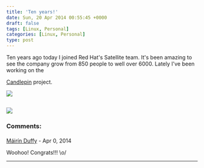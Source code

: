 ```yaml
---
title: 'Ten years!'
date: Sun, 20 Apr 2014 00:55:45 +0000
draft: false
tags: [Linux, Personal]
categories: [Linux, Personal]
type: post
---
```


Ten years ago today I joined Red Hat's Satellite team. It's been amazing to see the company grow from 850 people to well over 6000. Lately I've been working on the

[Candlepin](https://github.com/candlepin/candlepin/) project.

![](http://candlepinproject.org/images/logo-frontpage.png)

![](/img/2012/04/linkedin.png?w=290)
---
### Comments:
####
[Máirín Duffy](http://blog.linuxgrrl.com "mairin@linuxgrrl.com") - <time datetime="2014-04-20 21:50:15">Apr 0, 2014</time>

Woohoo! Congrats!!! \\o/
<hr />
